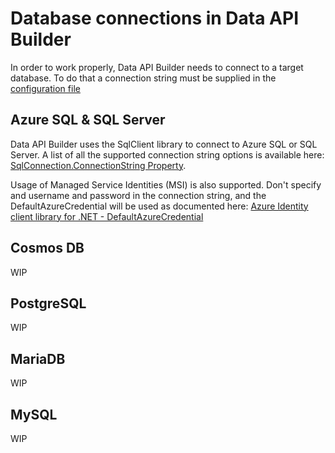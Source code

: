 # Database connections in Data API Builder

In order to work properly, Data API Builder needs to connect to a target database. To do that a connection string must be supplied in the [configuration file](./configuration-file.md)

## Azure SQL & SQL Server

Data API Builder uses the SqlClient library to connect to Azure SQL or SQL Server. A list of all the supported connection string options is available here: [SqlConnection.ConnectionString Property](https://learn.microsoft.com/dotnet/api/system.data.sqlclient.sqlconnection.connectionstring).

Usage of Managed Service Identities (MSI) is also supported. Don't specify and username and password in the connection string, and the DefaultAzureCredential will be used as documented here: [Azure Identity client library for .NET - DefaultAzureCredential](https://learn.microsoft.com/dotnet/api/overview/azure/Identity-readme#defaultazurecredential)

## Cosmos DB

WIP

## PostgreSQL

WIP

## MariaDB

WIP

## MySQL

WIP
